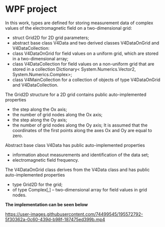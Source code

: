 # WPF project
In this work, types are defined for storing measurement data of complex values of the electromagnetic field on a two-dimensional grid:
- struct Grid2D for 2D grid parameters;
- abstract base class V4Data and two derived classes V4DataOnGrid and V4DataCollection:
- class V4DataOnGrid for field values on a uniform grid, which are stored in a two-dimensional array;
- class V4DataCollection for field values on a non-uniform grid that are stored in a collection
Dictionary< System.Numerics.Vector2, System.Numerics.Complex>;
- class V4MainCollection for a collection of objects of type V4DataOnGrid and V4DataCollection.

The Grid2D structure for a 2D grid contains public auto-implemented properties
- the step along the Ox axis;
- the number of grid nodes along the Ox axis;
- the step along the Oy axis;
- the number of grid nodes along the Oy axis;
It is assumed that the coordinates of the first points along the axes Ox and Oy are equal to zero.

Abstract base class V4Data has public auto-implemented properties
- information about measurements and identification of the data set;
- electromagnetic field frequency.

The V4DataOnGrid class derives from the V4Data class and has public auto-implemented properties
- type Grid2D for the grid;
- of type Complex[,] – two-dimensional array for field values in grid nodes.


**The implementation can be seen below**

https://user-images.githubusercontent.com/74499545/195572792-5f30362a-0c60-439d-b98f-187475ed399b.mp4

